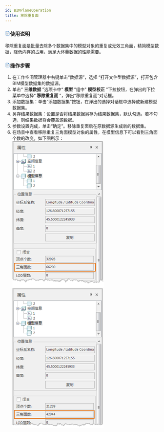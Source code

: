 ```yaml
---
id: BIMPlaneOperation
title: 移除重复面
---
```

### ![](../../../img/read.gif)使用说明

移除重复面是批量去除多个数据集中的模型对象的重复或无效三角面，精简模型数据，降低内存的占用，满足大体量数据的性能需要。

### ![](../../../img/read.gif)操作步骤

  1. 在工作空间管理器中右键单击“数据源”，选择 “打开文件型数据源”，打开包含BIM模型数据集的数据源。
  2. 单击“ **三维数据** ”选项卡中“ **模型** ”组中" **模型校正** "下拉按钮，在弹出的下拉菜单中选择“ **移除重复面** ”，弹出“移除重复面”对话框。
  3. 添加数据集：单击“添加数据集”按钮，在弹出的选择对话框中选择或新建模型数据集。
  4. 另存结果数据集：设置是否将结果数据另存为结果数据集，默认勾选。若不勾选，则结果数据将会覆盖源数据。
  5. 参数设置完成，单击“确定”。移除重复面后在原数据源生成新的数据集。
  6. 在场景中查看移除重复三角面模型对象的属性，在模型信息下可以看到三角面个数的改变，如下图所示：     
![](../img/BIMPlaneOperation_ResultBefore.png)  
![](../img/BIMPlaneOperation_ResultAfter.png)  



